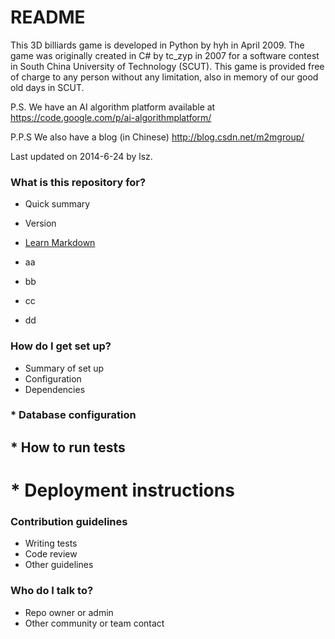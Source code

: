# README #

This 3D billiards game is developed in Python by hyh in April 2009. The game was originally created in C# by tc_zyp in 2007 for a software contest in South China University of Technology (SCUT).
This game is provided free of charge to any person without any limitation, also in memory of our good old days in SCUT.

P.S. We have an AI algorithm platform available at
https://code.google.com/p/ai-algorithmplatform/

P.P.S We also have a blog (in Chinese)
http://blog.csdn.net/m2mgroup/

Last updated on 2014-6-24 by lsz.


### What is this repository for? ###

* Quick summary
* Version
* [Learn Markdown](https://bitbucket.org/tutorials/markdowndemo)

* aa
* bb
* cc
* dd

### How do I get set up? ###

* Summary of set up
* Configuration
* Dependencies
### * Database configuration ###
## * How to run tests ##
# * Deployment instructions #

### Contribution guidelines ###

* Writing tests
* Code review
* Other guidelines

### Who do I talk to? ###

* Repo owner or admin
* Other community or team contact